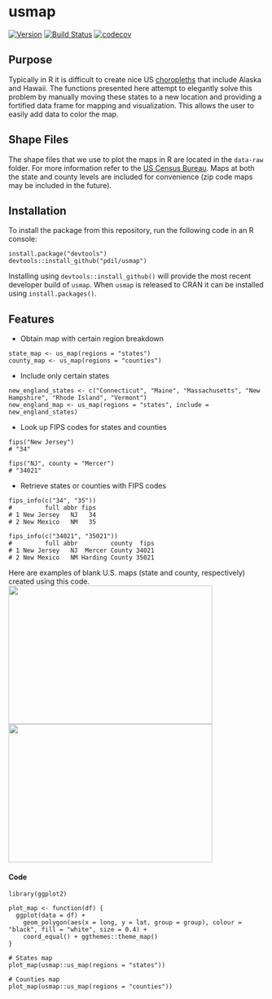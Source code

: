 # usmap
[![Version](https://badge.fury.io/gh/pdil%2Fusmap.svg)](https://github.com/pdil/usmap/releases) [![Build Status](https://travis-ci.org/pdil/usmap.svg?branch=master)](https://travis-ci.org/pdil/usmap) [![codecov](https://codecov.io/gh/pdil/usmap/branch/master/graph/badge.svg)](https://codecov.io/gh/pdil/usmap)

## Purpose
Typically in R it is difficult to create nice US [choropleths](https://en.wikipedia.org/wiki/Choropleth_map) that include Alaska and Hawaii. The functions presented here attempt to elegantly solve this problem by manually moving these states to a new location and providing a fortified data frame for mapping and visualization. This allows the user to easily add data to color the map.

## Shape Files
The shape files that we use to plot the maps in R are located in the `data-raw` folder. For more information refer to the [US Census Bureau](https://www.census.gov/geo/maps-data/data/tiger-cart-boundary.html). Maps at both the state and county levels are included for convenience (zip code maps may be included in the future).

## Installation
To install the package from this repository, run the following code in an R console:
```{r}
install.package("devtools")
devtools::install_github("pdil/usmap")
```
Installing using ```devtools::install_github()``` will provide the most recent developer build of ```usmap```.
When ```usmap``` is released to CRAN it can be installed using ```install.packages()```.

## Features
* Obtain map with certain region breakdown
```{r}
state_map <- us_map(regions = "states")
county_map <- us_map(regions = "counties")
```
* Include only certain states
```{r}
new_england_states <- c("Connecticut", "Maine", "Massachusetts", "New Hampshire", "Rhode Island", "Vermont")
new_england_map <- us_map(regions = "states", include = new_england_states)
```
* Look up FIPS codes for states and counties
```{r}
fips("New Jersey")
# "34"

fips("NJ", county = "Mercer")
# "34021"
```
* Retrieve states or counties with FIPS codes
```{r}
fips_info(c("34", "35"))
#         full abbr fips
# 1 New Jersey   NJ   34 
# 2 New Mexico   NM   35

fips_info(c("34021", "35021"))
#         full abbr         county  fips
# 1 New Jersey   NJ  Mercer County 34021
# 2 New Mexico   NM Harding County 35021
```

Here are examples of blank U.S. maps (state and county, respectively) created using this code.
<img src="https://github.com/pdil/us-map/blob/master/blank-state-map.png" width="400" height="272" />
<img src="https://github.com/pdil/us-map/blob/master/blank-county-map.png" width="400" height="272" />

#### Code
```{r}
library(ggplot2)

plot_map <- function(df) {
  ggplot(data = df) + 
    geom_polygon(aes(x = long, y = lat, group = group), colour = "black", fill = "white", size = 0.4) +
    coord_equal() + ggthemes::theme_map()
}

# States map
plot_map(usmap::us_map(regions = "states"))

# Counties map
plot_map(usmap::us_map(regions = "counties"))
```
